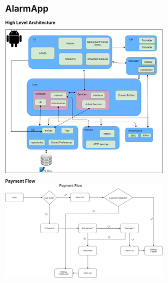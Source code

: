 # AlarmApp

**High Level Architecture**

![High Level Architecture](https://github.com/Ferencz8/AlarmApp/blob/master/docs/AlarmAppDiagram.png)

**Payment Flow**
![Payment Flow](https://github.com/Ferencz8/AlarmApp/blob/master/docs/paymentFlowDiagram.jpg)
